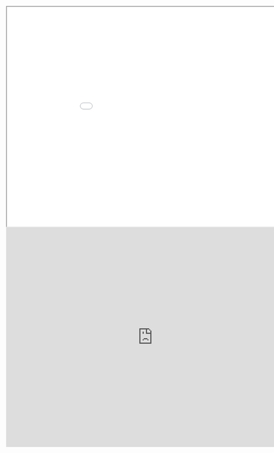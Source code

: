 <iframe src="Interactive_measureC_projects_Tier_v2.html" height="600" width="1000"></iframe>

<iframe width="800" height="600" frameborder="0" allowfullscreen src="https://arcg.is/1bLS1r"></iframe>
